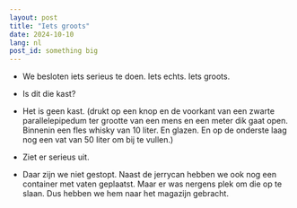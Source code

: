 ```yaml
---
layout: post
title: "Iets groots"
date: 2024-10-10
lang: nl
post_id: something big
---
```


<!-- © 2025 Artur Kraskov, Monada Dominion.
Dit werk is gelicentieerd onder een Creative Commons Naamsvermelding-NietCommercieel-GeenAfgeleideWerken 4.0 Internationale Licentie. -->

- We besloten iets serieus te doen. Iets echts. Iets groots.

- Is dit die kast?

- Het is geen kast. (drukt op een knop en de voorkant van een zwarte parallelepipedum ter grootte van een mens en een meter dik gaat open. Binnenin een fles whisky van 10 liter. En glazen. En op de onderste laag nog een vat van 50 liter om bij te vullen.)

- Ziet er serieus uit.

- Daar zijn we niet gestopt. Naast de jerrycan hebben we ook nog een container met vaten geplaatst. Maar er was nergens plek om die op te slaan. Dus hebben we hem naar het magazijn gebracht.
